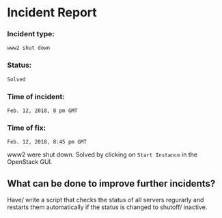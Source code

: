 # Incident Report

### Incident type:    

`www2 shut down`

### Status:           

`Solved`

### Time of incident: 

`Feb. 12, 2018, 8 pm GMT`

### Time of fix:       

`Feb. 12, 2018, 8:45 pm GMT`

www2 were shut down.
Solved by clicking on `Start Instance` in the OpenStack GUI.

## What can be done to improve further incidents?

Have/ write a script that checks the status of all servers regurarly and restarts them automatically if the status is changed to shutoff/ inactive.
